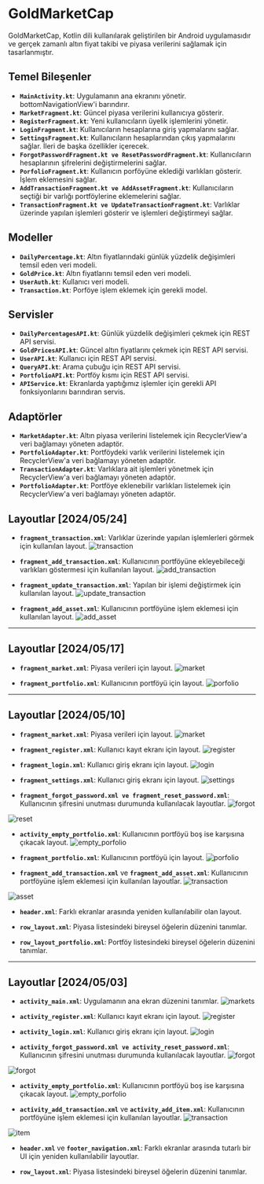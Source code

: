 # GoldMarketCap

GoldMarketCap, Kotlin dili kullanılarak geliştirilen bir Android uygulamasıdır ve gerçek zamanlı altın fiyat takibi ve piyasa verilerini sağlamak için tasarlanmıştır.

## Temel Bileşenler

- **`MainActivity.kt`**: Uygulamanın ana ekranını yönetir. bottomNavigationView'i barındırır.
- **`MarketFragment.kt`**: Güncel piyasa verilerini kullanıcıya gösterir.
- **`RegisterFragment.kt`**: Yeni kullanıcıların üyelik işlemlerini yönetir.
- **`LoginFragment.kt`**: Kullanıcıların hesaplarına giriş yapmalarını sağlar.
- **`SettingsFragment.kt`**: Kullanıcıların hesaplarından çıkış yapmalarını sağlar. İleri de başka özellikler içerecek.
- **`ForgotPasswordFragment.kt ve ResetPasswordFragment.kt`**: Kullanıcıların hesaplarının şifrelerini değiştirmelerini sağlar. 
- **`PorfolioFragment.kt`**: Kullanıcın porföyüne eklediği varlıkları gösterir. İşlem eklemesini sağlar.
- **`AddTransactionFragment.kt ve AddAssetFragment.kt`**: Kullanıcıların seçtiği bir varlığı portföylerine eklemelerini sağlar.
- **`TransactionFragment.kt ve UpdateTransactionFragment.kt`**: Varlıklar üzerinde yapılan işlemleri gösterir ve işlemleri değiştirmeyi sağlar.

## Modeller

- **`DailyPercentage.kt`**: Altın fiyatlarındaki günlük yüzdelik değişimleri temsil eden veri modeli.
- **`GoldPrice.kt`**: Altın fiyatlarını temsil eden veri modeli.
- **`UserAuth.kt`**: Kullanıcı veri modeli.
- **`Transaction.kt`**: Porföye işlem eklemek için gerekli model.

## Servisler

- **`DailyPercentagesAPI.kt`**: Günlük yüzdelik değişimleri çekmek için REST API servisi.
- **`GoldPricesAPI.kt`**: Güncel altın fiyatlarını çekmek için REST API servisi.
- **`UserAPI.kt`**: Kullanıcı için REST API servisi.
- **`QueryAPI.kt`**: Arama çubuğu için REST API servisi.
- **`PortfolioAPI.kt`**: Portföy kısmı için REST API servisi.
- **`APIService.kt`**: Ekranlarda yaptığımız işlemler için gerekli API fonksiyonlarını barındıran servis. 

## Adaptörler

- **`MarketAdapter.kt`**: Altın piyasa verilerini listelemek için RecyclerView'a veri bağlamayı yöneten adaptör.
- **`PortfolioAdapter.kt`**: Portföydeki varlık verilerini listelemek için RecyclerView'a veri bağlamayı yöneten adaptör.
- **`TransactionAdapter.kt`**: Varlıklara ait işlemleri yönetmek için RecyclerView'a veri bağlamayı yöneten adaptör.
- **`PortfolioAdapter.kt`**: Portföye eklenebilir varlıkları listelemek için RecyclerView'a veri bağlamayı yöneten adaptör.


## Layoutlar [2024/05/24]

- **`fragment_transaction.xml`**: Varlıklar üzerinde yapılan işlemlerleri görmek için kullanılan layout.
![transaction](https://2mmi4vhbphlzl2k4nc5bozfxsycld2ajdjzzdeixarjex4gc26fa.arweave.net/0xiOVOF515XpXGi6F2S3lgSx6Akac5GRFwRSS_DC14o)

- **`fragment_add_transaction.xml`**: Kullanıcının portföyüne ekleyebileceği varlıkları göstermesi için kullanılan layout.
![add_transaction](https://sdnwc7k2add4doztxvh7xzwqug2vjrgvnvoslzzus4ohpa2gkyta.arweave.net/kNthfVoAx8G7M71P--bQobVUxNVtXSXnNJccd4NGViY)

- **`fragment_update_transaction.xml`**: Yapılan bir işlemi değiştirmek için kullanılan layout. 
![update_transaction](https://lh2ztij4zocsz5k2dvfnydbnarysvkr2faccblfgsysqzxf44lfa.arweave.net/WfWZoTzLhSz1Wh1K3AwtBHEqqjooBCCsppYlDNy84so)

- **`fragment_add_asset.xml`**: Kullanıcının portföyüne işlem eklemesi için kullanılan layout.
![add_asset](https://ghzx7iprbeivi7f6746qwygpznvzoqozd7jshc6lsxizyrktqoha.arweave.net/MfN_ofEJEVR8vv89C2DPy2uXQdkf0yOLy5XRnEVTg44)

-----------------------------------------------------------------------------------------

## Layoutlar [2024/05/17]

- **`fragment_market.xml`**: Piyasa verileri için layout.
![market](https://uui7vnqyrvycdbwcrqpdw5ocevbtmzc2ulpzdozcwaijrk552nfa.arweave.net/pRH6thiNcCGGwoweO3XCJUM2ZFqi35G7IrAQmKu900o)

- **`fragment_portfolio.xml`**: Kullanıcının portföyü için layout.
![porfolio](https://m5jwesaiekpptvkhy7334ikkatfzgvroqdihapgsfqk7fh24ihyq.arweave.net/Z1NiSAginvnVR8f3viFKBMuTVi6A0HA80iwV8p9cQfE)

-----------------------------------------------------------------------------------------

## Layoutlar [2024/05/10]

- **`fragment_market.xml`**: Piyasa verileri için layout.
![market](https://uadspyr2z4tvguaplgwat62skjwb6b2w7h4nfh45ej7rncwbcpla.arweave.net/oAcn4jrPJ1NQD1msCftSUmwfB1b5-NKfnSJ_ForBE9Y)


- **`fragment_register.xml`**: Kullanıcı kayıt ekranı için layout.
![register](https://jf4tj2enadeltlicciuwzynzwef33abhvx4k4emyekf64cqfvrza.arweave.net/SXk06I0AyLmtAhIpbOG5sQu9gCet-K4RmCKL7goFrHI)


- **`fragment_login.xml`**: Kullanıcı giriş ekranı için layout.
![login](https://o7vhspiro3ogcdgwm7xsmp4yzo6lh6f2pjmdyvwq4tsrrdpirira.arweave.net/d-p5PRF23GEM1mfvJj-Yy7yz-Lp6WDxW0OTlGI3oiiI)


- **`fragment_settings.xml`**: Kullanıcı giriş ekranı için layout.
![settings](https://rse56ah47ri2a3cpzxrpzlpcojntuknivtvqdpglyd2a7mgizoja.arweave.net/jInfAPz8UaBsT83i_K3icls6Kais6wG8y8D0D7DIy5I)


- **`fragment_forgot_password.xml ve fragment_reset_password.xml`**: Kullanıcının şifresini unutması durumunda kullanılacak layoutlar. 
![forgot](https://g4xo42gy2y2epmajlive3m6arcsdqb33nrawojovqdpcpfyenrra.arweave.net/Ny7uaNjWNEewCVoqTbPAiKQ4B3tsQWcl1YDeJ5cEbGI)

![reset](https://bzfbqg4qzlqt3kob4333omkhx7qz6t4chkywsof7bblq2liwdyxq.arweave.net/DkoYG5DK4T2pweb3tzFHv-GfT4I6sWk4vwhXDS0WHi8)


- **`activity_empty_portfolio.xml`**: Kullanıcının portföyü boş ise karşısına çıkacak layout.
![empty_porfolio](https://6mpv22uurkqob6zwkxrjkfrm2docyidcxtnaireqesn3jasvn55q.arweave.net/8x9dapSKoOD7NlXilRYs0NwsIGK82gREkCSbtIJVb3s)


- **`fragment_portfolio.xml`**: Kullanıcının portföyü için layout.
![porfolio](https://g4nzham33sw2v2kpzddj3zb3k5sw2sffcyiadsr34tj3h5vtktlq.arweave.net/NxuTgZvcrarpT8jGneQ7V2VtSKUWEAHKO-TTs_azVNc)


- **`fragment_add_transaction.xml`** ve **`fragment_add_asset.xml`**: Kullanıcının portföyüne işlem eklemesi için kullanılan layoutlar.
![transaction](https://2sc32wfxfjyh6ysblg32675uuuhqv5vnh6fawvgacxfa3kbzl7jq.arweave.net/1IW9WLcqcH9iQVm3r3-0pQ8K9q0_igtUwBXKDag5X9M)

![asset](https://emieg4juzc5lwhddkw6iv5mj266yuedl5spsumgfmo7o6hylwcea.arweave.net/IxBDcTTIurscY1W8ivWJ172KEGvsnyowxWO-7x8LsIg)


- **`header.xml`**: Farklı ekranlar arasında yeniden kullanılabilir olan layout.

- **`row_layout.xml`**: Piyasa listesindeki bireysel öğelerin düzenini tanımlar.

- **`row_layout_portfolio.xml`**: Portföy listesindeki bireysel öğelerin düzenini tanımlar.

-----------------------------------------------------------------------------------------

## Layoutlar [2024/05/03]

- **`activity_main.xml`**: Uygulamanın ana ekran düzenini tanımlar.
![markets](https://github.com/mulosbron/GoldMarketCap/assets/91866065/3d6767c3-2131-4fe6-9099-abe360ce3547)


- **`activity_register.xml`**: Kullanıcı kayıt ekranı için layout.
![register](https://github.com/mulosbron/GoldMarketCap/assets/91866065/fa0a5f32-e6b0-4d9c-a8d5-d3d538e8ddf9)


- **`activity_login.xml`**: Kullanıcı giriş ekranı için layout.
![login](https://github.com/mulosbron/GoldMarketCap/assets/91866065/f02815c8-88cf-4449-bd8d-56f06c1be785)


- **`activity_forgot_password.xml ve activity_reset_password.xml`**: Kullanıcının şifresini unutması durumunda kullanılacak layoutlar. 
![forgot](https://t56kj3z524lm3ht7rwp6unwuw7osdsy2w4f2x7z6twoq246uie6a.arweave.net/n3yk7z3XFs2ef42f6jbUt90hyxq3C6v_Pp2dDXPUQTw)

![forgot](https://l6dpgwda7t4yevzwawl6tjbmtb2afcutc5kw4acib2j7tnbnmixa.arweave.net/X4bzWGD8-YJXNgWX6aQsmHQCipMXVW4ASA6T-bQtYi4)


- **`activity_empty_portfolio.xml`**: Kullanıcının portföyü boş ise karşısına çıkacak layout.
![empty_porfolio](https://6mpv22uurkqob6zwkxrjkfrm2docyidcxtnaireqesn3jasvn55q.arweave.net/8x9dapSKoOD7NlXilRYs0NwsIGK82gREkCSbtIJVb3s)


- **`activity_add_transaction.xml`** ve **`activity_add_item.xml`**: Kullanıcının portföyüne işlem eklemesi için kullanılan layoutlar.
![transaction](https://2gejynmvp4h3kc7ufswit35pcki5ax72nzid3gyt7qtmqn5necsa.arweave.net/0YicNZV_D7UL9Cysie-vEpHQX_puUD2bE_wmyDetIKQ)

![item](https://w6n7g5ezdkl2a6woqp5y5iiqpxuvjpi5qco4oevejchlxc3gaf6q.arweave.net/t5vzdJkal6B6zoP7jqEQfelUvR2AnccSpEiOu4tmAX0)


- **`header.xml`** ve **`footer_navigation.xml`**: Farklı ekranlar arasında tutarlı bir UI için yeniden kullanılabilir layoutlar.


- **`row_layout.xml`**: Piyasa listesindeki bireysel öğelerin düzenini tanımlar.
